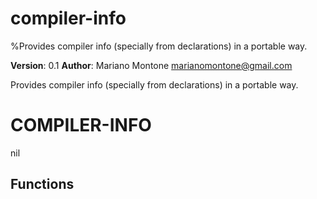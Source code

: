 # compiler-info
%Provides compiler info (specially from declarations) in a portable way.

**Version**: 0.1
**Author**: Mariano Montone <marianomontone@gmail.com>


 Provides compiler info (specially from declarations) in a portable way.



# COMPILER-INFO

nil

## Functions
